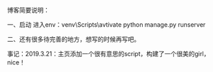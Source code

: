 博客简要说明：

一、启动
	进入env：venv\Scripts\avtivate
	python manage.py runserver

二、还有很多待完善的地方，想写的时候再写吧。



事记：2019.3.21：主页添加一个很有意思的script，构建了一个很美的girl，nice！

